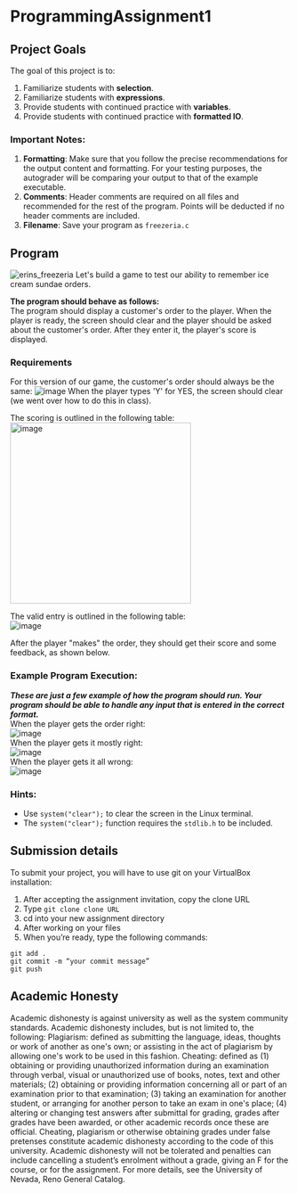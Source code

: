 # ProgrammingAssignment1

## Project Goals
The goal of this project is to:
1.	Familiarize students with **selection**.
2.	Familiarize students with **expressions**.
3.  Provide students with continued practice with **variables**.
4.  Provide students with continued practice with **formatted IO**.

### Important Notes:
1.	**Formatting**: Make sure that you follow the precise recommendations for the output content and formatting. For your testing purposes, the autograder will be comparing your output to that of the example executable.
2.	**Comments**: Header comments are required on all files and recommended for the rest of the program. Points will be deducted if no header comments are included.
3.	**Filename**: Save your program as ```freezeria.c```

## Program
![erins_freezeria](https://github.com/CSE-UNR/cs135-pa2/assets/2504089/f0488b64-b549-4505-9f39-cf808ab3d984)
Let's build a game to test our ability to remember ice cream sundae orders.  

**The program should behave as follows:**  
The program should display a customer's order to the player. When the player is ready, the screen should clear and the player should be asked about the customer's order. After they enter it, the player's score is displayed.

### Requirements
For this version of our game, the customer's order should always be the same:
![image](https://github.com/CSE-UNR/cs135-pa2/assets/2504089/b8ea0715-3838-4f32-818f-b05f9aae8fc1)
When the player types 'Y' for YES, the screen should clear (we went over how to do this in class).  

The scoring is outlined in the following table:  
<img width="325" alt="image" src="https://github.com/CSE-UNR/cs135-pa1/assets/2504089/8caea689-77c2-4b0b-8402-ec147dc2b561">

The valid entry is outlined in the following table:  
![image](https://github.com/CSE-UNR/cs135-pa2/assets/2504089/82dd6f6c-ef46-45f2-8154-ff02a7f4f755)


After the player "makes" the order, they should get their score and some feedback, as shown below.  
### Example Program Execution:
***These are just a few example of how the program should run. Your program should be able to handle any input that is entered in the correct format.***  
When the player gets the order right:  
![image](https://github.com/CSE-UNR/cs135-pa2/assets/2504089/26368113-0cd9-47a3-a5ee-4439c6a3d862)  
When the player gets it mostly right:  
![image](https://github.com/CSE-UNR/cs135-pa2/assets/2504089/a6e5fb94-2da0-4150-82e1-90f604c5a23c)  
When the player gets it all wrong:  
![image](https://github.com/CSE-UNR/cs135-pa2/assets/2504089/a9cc42be-e2a0-4d6b-a391-b0596e044e2f)  

### Hints:
- Use ```system("clear");``` to clear the screen in the Linux terminal.  
- The ```system("clear");``` function requires the ```stdlib.h``` to be included.  

## Submission details
To submit your project, you will have to use git on your VirtualBox installation:
1.	After accepting the assignment invitation, copy the clone URL
2.	Type 
```git clone clone URL```
3.	cd into your new assignment directory
4.	After working on your files
5.	When you’re ready, type the following commands: 
```
git add .
git commit -m “your commit message”
git push
```
## Academic Honesty
Academic dishonesty is against university as well as the system community standards. Academic dishonesty includes, but is not limited to, the following:
Plagiarism: defined as submitting the language, ideas, thoughts or work of another as one's own; or assisting in the act of plagiarism by allowing one's work to be used in this fashion.
Cheating: defined as (1) obtaining or providing unauthorized information during an examination through verbal, visual or unauthorized use of books, notes, text and other materials; (2) obtaining or providing information concerning all or part of an examination prior to that examination; (3) taking an examination for another student, or arranging for another person to take an exam in one's place; (4) altering or changing test answers after submittal for grading, grades after grades have been awarded, or other academic records once these are official.
Cheating, plagiarism or otherwise obtaining grades under false pretenses constitute academic
dishonesty according to the code of this university. Academic dishonesty will not be tolerated and
penalties can include cancelling a student’s enrolment without a grade, giving an F for the course, or for the assignment. For more details, see the University of Nevada, Reno General Catalog.
